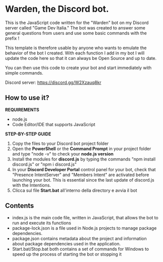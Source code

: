# Warden, the Discord bot.
This is the JavaScript code written for the "Warden" bot on my Discord server called "Game Dev Italia." 
The bot was created to answer some general questions from users and use some basic commands with the prefix !


This template is therefore usable by anyone who wants to emulate the behavior of the bot I created.
With each function I add in my bot I will update the code here so that it can always be Open Source and up to date.

You can then use this code to create your bot and start immediately with simple commands.

Discord server: https://discord.gg/W2Xzauq8kr

## How to use it?

**REQUIREMENTS**
- node.js
- Code Editor/IDE that supports JavaScript

**STEP-BY-STEP GUIDE**

1. Copy the files to your Discord bot project folder
2. Open the **PowerShell** or the **Command Prompt** in your project folder and type "node -v" to check your **node.js version**
3. Install the modules for **discord.js** by typing the commands "npm install discord.js" or "npm i discord.js"
4. In your **Discord Developer Portal** control panel for your bot, check that "Presence IntentServer" and "Members Intent" are activated before launching your bot. This is essential since the last update of discord.js with the Intentions.
5. Clicca sul file **Start.bat** all'interno della directory e avvia il bot

## Contents

- index.js is the main code file, written in JavaScript, that allows the bot to run and execute its functions
- package-lock.json is a file used in Node.js projects to manage package dependencies.
- package.json contains metadata about the project and information about package dependencies used in the application.
- Start.bat/Stop.bat both contains a set of commands for Windows to speed up the process of starting the bot or stopping it
